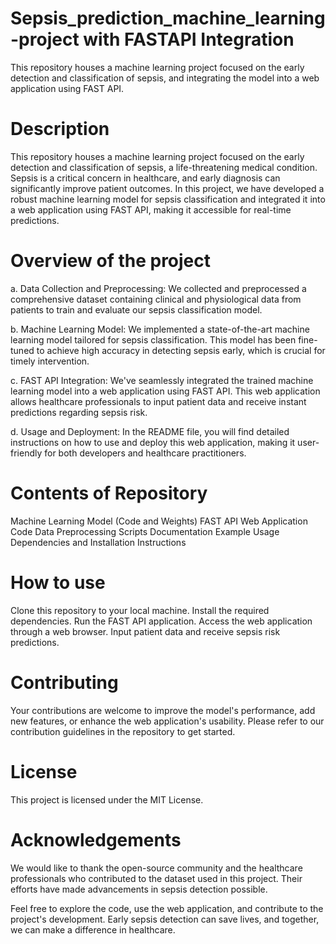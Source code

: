 # Sepsis_prediction_machine_learning-project with FASTAPI Integration
This repository houses a machine learning project focused on the early detection and classification of sepsis, and integrating the model into a web application using FAST API.

# Description 
This repository houses a machine learning project focused on the early detection and classification of sepsis, a life-threatening medical condition. Sepsis is a critical concern in healthcare, and early diagnosis can significantly improve patient outcomes. In this project, we have developed a robust machine learning model for sepsis classification and integrated it into a web application using FAST API, making it accessible for real-time predictions.

# Overview of the project
a. Data Collection and Preprocessing: We collected and preprocessed a comprehensive dataset containing clinical and physiological data from patients to train and evaluate our sepsis classification model.

b. Machine Learning Model: We implemented a state-of-the-art machine learning model tailored for sepsis classification. This model has been fine-tuned to achieve high accuracy in detecting sepsis early, which is crucial for timely intervention.

c. FAST API Integration: We've seamlessly integrated the trained machine learning model into a web application using FAST API. This web application allows healthcare professionals to input patient data and receive instant predictions regarding sepsis risk.

d. Usage and Deployment: In the README file, you will find detailed instructions on how to use and deploy this web application, making it user-friendly for both developers and healthcare practitioners.

# Contents of Repository
Machine Learning Model (Code and Weights)
FAST API Web Application Code
Data Preprocessing Scripts
Documentation
Example Usage
Dependencies and Installation Instructions

# How to use
Clone this repository to your local machine.
Install the required dependencies.
Run the FAST API application.
Access the web application through a web browser.
Input patient data and receive sepsis risk predictions.

# Contributing
Your contributions are welcome to improve the model's performance, add new features, or enhance the web application's usability. Please refer to our contribution guidelines in the repository to get started.

# License
This project is licensed under the MIT License.

# Acknowledgements
We would like to thank the open-source community and the healthcare professionals who contributed to the dataset used in this project. Their efforts have made advancements in sepsis detection possible.

Feel free to explore the code, use the web application, and contribute to the project's development. Early sepsis detection can save lives, and together, we can make a difference in healthcare.

